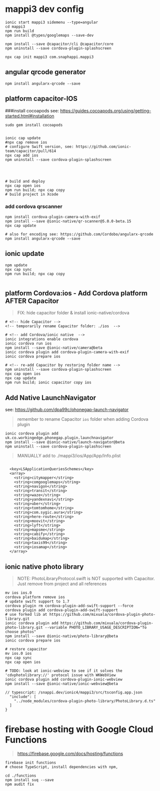 
# mappi3 dev config
```
ionic start mappi3 sidemenu --type=angular
cd mappi3
npm run build
npm install @types/googlemaps --save-dev

npm install --save @capacitor/cli @capacitor/core
npm uninstall --save cordova-plugin-splashscreen

npx cap init mappi3 com.snaphappi.mappi3
```

## angular qrcode generator
```
npm install angularx-qrcode --save
```

## platform capacitor-IOS
###install cocoapods
see: https://guides.cocoapods.org/using/getting-started.html#installation
```
sudo gem install cocoapods


ionic cap update
#npx cap remove ios
# configure Swift version, see: https://github.com/ionic-team/capacitor/pull/614
npx cap add ios
npm uninstall --save cordova-plugin-splashscreen




# build and deploy
npx cap open ios
npm run build; npx cap copy
# build project in Xcode
```


### add cordova qrscanner
```
npm install cordova-plugin-camera-with-exif
npm install --save @ionic-native/qr-scanner@5.0.0-beta.15
npx cap update

# also for encoding see: https://github.com/Cordobo/angularx-qrcode
npm install angularx-qrcode --save
```

## ionic update
```
npm update
npx cap sync
npm run build; npx cap copy


```


## platform Cordova:ios - Add Cordova platform AFTER Capacitor
> FIX: hide capacitor folder & install ionic-native/cordova
```
# <!-- hide Capacitor -->
<!-- temporarily rename Capacitor folder: ./ios  -->

# <!-- add Cordova/ionic native  -->
ionic integrations enable cordova
ionic cordova run ios
npm install --save @ionic-native/camera@beta
ionic cordova plugin add cordova-plugin-camera-with-exif
ionic cordova prepare ios

# <!-- re-add Capacitor by restoring folder name -->
npm uninstall --save cordova-plugin-splashscreen
npx cap open ios
npx cap update
npm run build; ionic capacitor copy ios

```

## Add Native LaunchNavigator
see: https://github.com/dpa99c/phonegap-launch-navigator

> remember to rename Capacitor `ios` folder when adding Cordova plugin
```
ionic cordova plugin add uk.co.workingedge.phonegap.plugin.launchnavigator
npm install --save @ionic-native/launch-navigator@beta
npm uninstall --save cordova-plugin-splashscreen
```

> MANUALLY add to ./mappi3/ios/App/App/Info.plist
```
  
  <key>LSApplicationQueriesSchemes</key>
  <array>
    <string>citymapper</string>
    <string>comgooglemaps</string>
    <string>navigon</string>
    <string>transit</string>
    <string>waze</string>
    <string>yandexnavi</string>
    <string>uber</string>
    <string>tomtomhome</string>
    <string>com.sygic.aura</string>
    <string>here-route</string>
    <string>moovit</string>
    <string>lyft</string>
    <string>mapsme</string>
    <string>cabify</string>
    <string>baidumap</string>
    <string>taxis99</string>
    <string>iosamap</string>
  </array>

```


## ionic native photo library
> NOTE: PhotoLibraryProtocol.swift is NOT supported with Capacitor. Just remove from project
and all references

```
mv ios ios.0
cordova platform remove ios
# update swift support to 1.7
cordova plugin rm cordova-plugin-add-swift-support --force
cordova plugin add cordova-plugin-add-swift-support
# use forked lib at https://github.com/mixuala/cordova-plugin-photo-library.git
ionic cordova plugin add https://github.com/mixuala/cordova-plugin-photo-library.git --variable PHOTO_LIBRARY_USAGE_DESCRIPTION="To choose photos"
npm install --save @ionic-native/photo-library@beta
ionic cordova prepare ios

# restore capacitor
mv ios.0 ios
npx cap sync
npx cap open ios

```


```
# TODO: look at ionic-webview to see if it solves the 'cdvphotolibrary://' protocol issue with WKWebView  
ionic cordova plugin add cordova-plugin-ionic-webview
npm install --save @ionic-native/ionic-webview@beta

// typescript: /snappi.dev/ionic4/mappi3/src/tsconfig.app.json
  "include": [
    "../node_modules/cordova-plugin-photo-library/PhotoLibrary.d.ts"
  ]
}
```


# firebase hosting with Google Cloud Functions
> https://firebase.google.com/docs/hosting/functions

```
firebase init functions
# choose TypeScript, install dependencies with npm, 

cd ./functions
npm install suq --save
npm audit fix
```